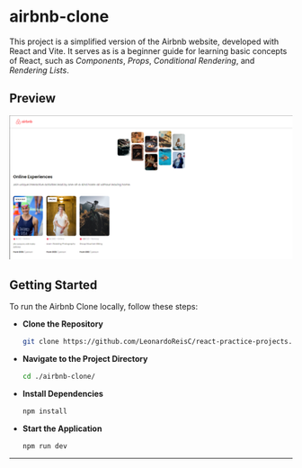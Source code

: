 # airbnb-clone

This project is a simplified version of the Airbnb website, developed with React and Vite. It serves as is a beginner guide for learning basic concepts of React, such as *Components*, *Props*, *Conditional Rendering*, and *Rendering Lists*.

## Preview

![Home Page](../images/airbnb.png)

## Getting Started

To run the Airbnb Clone locally, follow these steps:

- **Clone the Repository**

  ```bash
  git clone https://github.com/LeonardoReisC/react-practice-projects.git
  ```

- **Navigate to the Project Directory**

  ```bash
  cd ./airbnb-clone/
  ```

- **Install Dependencies**

  ```bash
  npm install
  ```

- **Start the Application**

  ```bash
  npm run dev
  ```

***